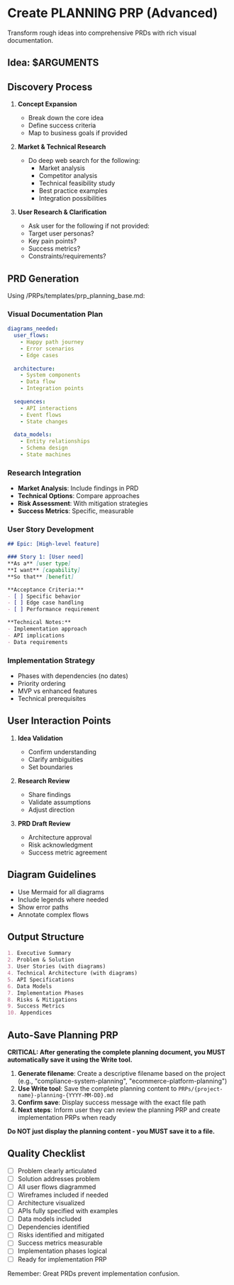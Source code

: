# Create PLANNING PRP (Advanced)

Transform rough ideas into comprehensive PRDs with rich visual documentation.

## Idea: $ARGUMENTS

## Discovery Process

1. **Concept Expansion**
   - Break down the core idea
   - Define success criteria
   - Map to business goals if provided

2. **Market & Technical Research**
   - Do deep web search for the following:
     - Market analysis
     - Competitor analysis
     - Technical feasibility study
     - Best practice examples
     - Integration possibilities

3. **User Research & Clarification**
     - Ask user for the following if not provided:
     - Target user personas?
     - Key pain points?
     - Success metrics?
     - Constraints/requirements?

## PRD Generation

Using /PRPs/templates/prp_planning_base.md:

### Visual Documentation Plan
```yaml
diagrams_needed:
  user_flows:
    - Happy path journey
    - Error scenarios
    - Edge cases
  
  architecture:
    - System components
    - Data flow
    - Integration points
  
  sequences:
    - API interactions
    - Event flows
    - State changes
  
  data_models:
    - Entity relationships
    - Schema design
    - State machines
```

### Research Integration
- **Market Analysis**: Include findings in PRD
- **Technical Options**: Compare approaches
- **Risk Assessment**: With mitigation strategies
- **Success Metrics**: Specific, measurable

### User Story Development
```markdown
## Epic: [High-level feature]

### Story 1: [User need]
**As a** [user type]
**I want** [capability]
**So that** [benefit]

**Acceptance Criteria:**
- [ ] Specific behavior
- [ ] Edge case handling
- [ ] Performance requirement

**Technical Notes:**
- Implementation approach
- API implications
- Data requirements
```

### Implementation Strategy
- Phases with dependencies (no dates)
- Priority ordering
- MVP vs enhanced features
- Technical prerequisites

## User Interaction Points

1. **Idea Validation**
   - Confirm understanding
   - Clarify ambiguities
   - Set boundaries

2. **Research Review**
   - Share findings
   - Validate assumptions
   - Adjust direction

3. **PRD Draft Review**
   - Architecture approval
   - Risk acknowledgment
   - Success metric agreement

## Diagram Guidelines
- Use Mermaid for all diagrams
- Include legends where needed
- Show error paths
- Annotate complex flows

## Output Structure
```markdown
1. Executive Summary
2. Problem & Solution
3. User Stories (with diagrams)
4. Technical Architecture (with diagrams)
5. API Specifications
6. Data Models
7. Implementation Phases
8. Risks & Mitigations
9. Success Metrics
10. Appendices
```

## Auto-Save Planning PRP

**CRITICAL: After generating the complete planning document, you MUST automatically save it using the Write tool.**

1. **Generate filename**: Create a descriptive filename based on the project (e.g., "compliance-system-planning", "ecommerce-platform-planning")
2. **Use Write tool**: Save the complete planning content to `PRPs/{project-name}-planning-{YYYY-MM-DD}.md`
3. **Confirm save**: Display success message with the exact file path
4. **Next steps**: Inform user they can review the planning PRP and create implementation PRPs when ready

**Do NOT just display the planning content - you MUST save it to a file.**

## Quality Checklist
- [ ] Problem clearly articulated
- [ ] Solution addresses problem
- [ ] All user flows diagrammed
- [ ] Wireframes included if needed
- [ ] Architecture visualized
- [ ] APIs fully specified with examples
- [ ] Data models included
- [ ] Dependencies identified
- [ ] Risks identified and mitigated
- [ ] Success metrics measurable
- [ ] Implementation phases logical
- [ ] Ready for implementation PRP

Remember: Great PRDs prevent implementation confusion.
